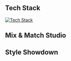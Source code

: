 ## Tech Stack
[![Tech Stack](https://skillicons.dev/icons?i=aws,react,tailwind,mongodb,fastapi,figma,pytorch)](https://skillicons.dev)
## Mix & Match Studio 
## Style Showdown


